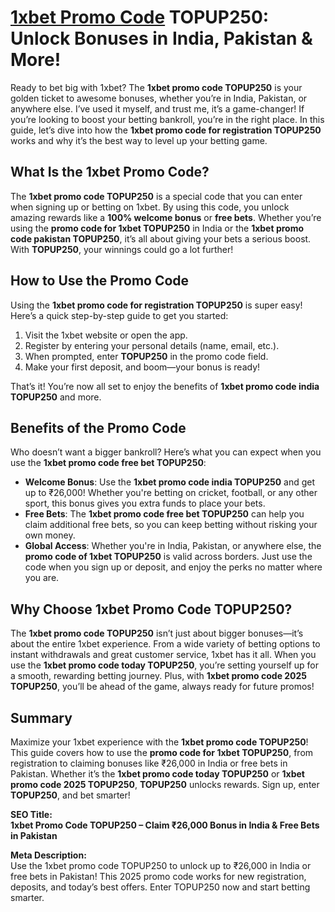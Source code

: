# [1xbet Promo Code](https://dev.epicgames.com/community/profile/organization/J8Pd/1xbet-promo-code-topup250-claim-) TOPUP250: Unlock Bonuses in India, Pakistan & More!

Ready to bet big with 1xbet? The **1xbet promo code TOPUP250** is your golden ticket to awesome bonuses, whether you’re in India, Pakistan, or anywhere else. I’ve used it myself, and trust me, it’s a game-changer! If you’re looking to boost your betting bankroll, you’re in the right place. In this guide, let’s dive into how the **1xbet promo code for registration TOPUP250** works and why it’s the best way to level up your betting game.


## What Is the 1xbet Promo Code?

The **1xbet promo code TOPUP250** is a special code that you can enter when signing up or betting on 1xbet. By using this code, you unlock amazing rewards like a **100% welcome bonus** or **free bets**. Whether you’re using the **promo code for 1xbet TOPUP250** in India or the **1xbet promo code pakistan TOPUP250**, it’s all about giving your bets a serious boost. With **TOPUP250**, your winnings could go a lot further!


## How to Use the Promo Code

Using the **1xbet promo code for registration TOPUP250** is super easy! Here’s a quick step-by-step guide to get you started:

1. Visit the 1xbet website or open the app.  
2. Register by entering your personal details (name, email, etc.).  
3. When prompted, enter **TOPUP250** in the promo code field.  
4. Make your first deposit, and boom—your bonus is ready!

That’s it! You’re now all set to enjoy the benefits of **1xbet promo code india TOPUP250** and more.


## Benefits of the Promo Code

Who doesn’t want a bigger bankroll? Here’s what you can expect when you use the **1xbet promo code free bet TOPUP250**:

- **Welcome Bonus**: Use the **1xbet promo code india TOPUP250** and get up to ₹26,000! Whether you're betting on cricket, football, or any other sport, this bonus gives you extra funds to place your bets.  
- **Free Bets**: The **1xbet promo code free bet TOPUP250** can help you claim additional free bets, so you can keep betting without risking your own money.  
- **Global Access**: Whether you're in India, Pakistan, or anywhere else, the **promo code of 1xbet TOPUP250** is valid across borders. Just use the code when you sign up or deposit, and enjoy the perks no matter where you are.


## Why Choose 1xbet Promo Code TOPUP250?

The **1xbet promo code TOPUP250** isn’t just about bigger bonuses—it’s about the entire 1xbet experience. From a wide variety of betting options to instant withdrawals and great customer service, 1xbet has it all. When you use the **1xbet promo code today TOPUP250**, you’re setting yourself up for a smooth, rewarding betting journey. Plus, with **1xbet promo code 2025 TOPUP250**, you’ll be ahead of the game, always ready for future promos!


## Summary

Maximize your 1xbet experience with the **1xbet promo code TOPUP250**! This guide covers how to use the **promo code for 1xbet TOPUP250**, from registration to claiming bonuses like ₹26,000 in India or free bets in Pakistan. Whether it’s the **1xbet promo code today TOPUP250** or **1xbet promo code 2025 TOPUP250**, **TOPUP250** unlocks rewards. Sign up, enter **TOPUP250**, and bet smarter!


**SEO Title:**  
**1xbet Promo Code TOPUP250 – Claim ₹26,000 Bonus in India & Free Bets in Pakistan**

**Meta Description:**  
Use the 1xbet promo code TOPUP250 to unlock up to ₹26,000 in India or free bets in Pakistan! This 2025 promo code works for new registration, deposits, and today’s best offers. Enter TOPUP250 now and start betting smarter.
